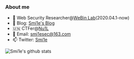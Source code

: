 ### About me
- 🔭 Web Security Researcher@[WeBin Lab](https://www.dbappsecurity.com.cn/list-89-1.html)(2020.04.1-now)
- 📖 Blog: [Smi1e's Blog](https://www.smi1e.top/)
- 🇺🇳 CTFer@[Nu1L](https://www.nu1l.com/)
- 📧 Email: smi1esec@163.com
- 📫 Twitter: [Smi1e](https://twitter.com/Smi1e_521?lang=zh-cn)

![Smi1e's github stats](https://github-readme-stats.vercel.app/api?username=Smi1eSEC)
